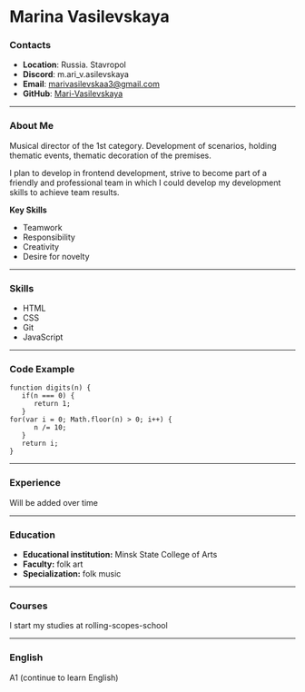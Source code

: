 # Marina Vasilevskaya

### Contacts

* **Location**: Russia. Stavropol
* **Discord**: m.ari_v.asilevskaya
* **Email**: marivasilevskaa3@gmail.com
* **GitHub**: [Mari-Vasilevskaya](https://github.com/Mari-Vasilevskaya)

---

### About Me

<p>Musical director of the 1st category. Development of scenarios, holding thematic events, thematic decoration of the premises.</p>
<p>I plan to develop in frontend development, strive to become part of a friendly and professional team in which I could develop my development skills to achieve team results.</p>

**Key Skills**

- Teamwork
- Responsibility
- Creativity
- Desire for novelty

---

### Skills

- HTML 
- CSS 
- Git 
- JavaScript

---

### Code Example

```
function digits(n) {
   if(n === 0) {
      return 1;
   }
for(var i = 0; Math.floor(n) > 0; i++) {
      n /= 10;
   }
   return i;
}
```

---

### Experience

Will be added over time

---

### Education

- **Educational institution:** Minsk State College of Arts
- **Faculty:** folk art
- **Specialization:** folk music

---

### Courses 

I start my studies at rolling-scopes-school

---

### English

A1 (continue to learn English)
